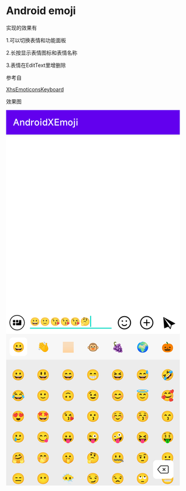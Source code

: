 # Android emoji



实现的效果有

1.可以切换表情和功能面板

2.长按显示表情图标和表情名称

3.表情在EditText里增删除

参考自

[XhsEmoticonsKeyboard](https://github.com/w446108264/XhsEmoticonsKeyboard)

效果图

![./screen1.png](screen1.png)